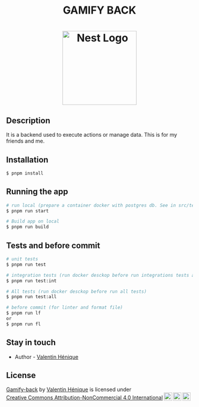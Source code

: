 <h1 align="center">GAMIFY BACK<h1>
<p align="center">
  <a href="http://nestjs.com/" target="blank"><img src="https://nestjs.com/img/logo-small.svg" width="200" alt="Nest Logo" /></a>
</p>

## Description

It is a backend used to execute actions or manage data. This is for my friends and me.

## Installation

```bash
$ pnpm install
```

## Running the app

```bash
# run local (prepare a container docker with postgres db. See in src/tests/setup/docker-compose.yml)
$ pnpm run start

# Build app on local
$ pnpm run build
```

## Tests and before commit

```bash
# unit tests
$ pnpm run test

# integration tests (run docker desckop before run integrations tests and assert than app does not run)
$ pnpm run test:int

# All tests (run docker desckop before run all tests)
$ pnpm run test:all

# before commit (for linter and format file)
$ pnpm run lf
or
$ pnpm run fl
```

## Stay in touch

- Author - [Valentin Hénique](https://www.linkedin.com/in/valentin-henique-2236a6178/)

## License

<p xmlns:cc="http://creativecommons.org/ns#" xmlns:dct="http://purl.org/dc/terms/"><a property="dct:title" rel="cc:attributionURL" href="https://github.com/Pathf/gamify-back">Gamify-back</a> by <a rel="cc:attributionURL dct:creator" property="cc:attributionName" href="https://www.linkedin.com/in/valentin-henique-2236a6178/">Valentin Hénique</a> is licensed under <a href="https://creativecommons.org/licenses/by-nc/4.0/?ref=chooser-v1" target="_blank" rel="license noopener noreferrer" style="display:inline-block;">Creative Commons Attribution-NonCommercial 4.0 International<img style="height:22px!important;margin-left:3px;vertical-align:text-bottom;" src="https://mirrors.creativecommons.org/presskit/icons/cc.svg?ref=chooser-v1" alt=""><img style="height:22px!important;margin-left:3px;vertical-align:text-bottom;" src="https://mirrors.creativecommons.org/presskit/icons/by.svg?ref=chooser-v1" alt=""><img style="height:22px!important;margin-left:3px;vertical-align:text-bottom;" src="https://mirrors.creativecommons.org/presskit/icons/nc.svg?ref=chooser-v1" alt=""></a></p>

